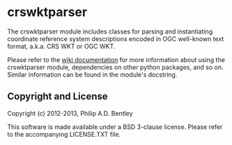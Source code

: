 crswktparser
============

The crswktparser module includes classes for parsing and instantiating coordinate reference system
descriptions encoded in OGC well-known text format, a.k.a. CRS WKT or OGC WKT.

Please refer to the [wiki documentation](https://github.com/rockdoc/grabbag/wiki) for more
information about using the crswktparser module, dependencies on other python packages, and so on.
Similar information can be found in the module's docstring.

Copyright and License
---------------------

Copyright (c) 2012-2013, Philip A.D. Bentley

This software is made available under a BSD 3-clause license.
Please refer to the accompanying LICENSE.TXT file.
